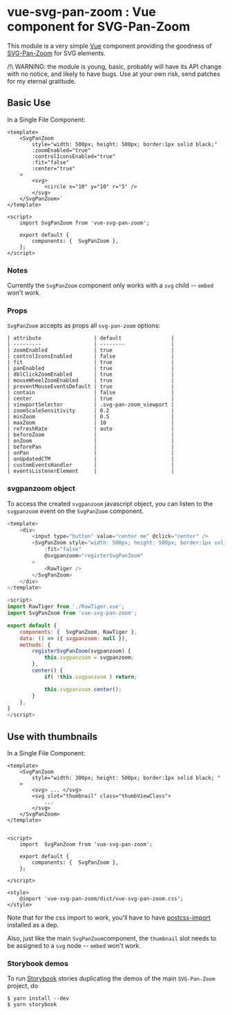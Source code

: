 # vue-svg-pan-zoom : Vue component for SVG-Pan-Zoom

This module is a very simple [Vue](https://vuejs.org/) component providing the
goodness of [SVG-Pan-Zoom](https://github.com/ariutta/svg-pan-zoom) for SVG elements.

/!\ WARNING: the module is young, basic, probably will have its
API change with no notice, and likely to have
bugs. Use at your own risk, send patches for my eternal gratitude.

## Basic Use

In a Single File Component:

    <template>
        <SvgPanZoom 
            style="width: 500px; height: 500px; border:1px solid black;"
            :zoomEnabled="true"
            :controlIconsEnabled="true"
            :fit="false"
            :center="true"
        >
            <svg>
                <circle x="10" y="10" r="5" />
            </svg>
        </SvgPanZoom>`
    </template>

    <script>
        import SvgPanZoom from 'vue-svg-pan-zoom';

        export default {
            components: {  SvgPanZoom },
        };
    </script>

### Notes

Currently the `SvgPanZoom` component only works with a `svg` child -- `embed` won't work.

### Props

`SvgPanZoom` accepts as props all `svg-pan-zoom` options:

    | attribute                 | default                |
    | ---------                 | --------               |
    | zoomEnabled               | true                   |
    | controlIconsEnabled       | false                  |
    | fit                       | true                   |
    | panEnabled                | true                   |
    | dblClickZoomEnabled       | true                   |
    | mouseWheelZoomEnabled     | true                   |
    | preventMouseEventsDefault | true                   |
    | contain                   | false                  |
    | center                    | true                   |
    | viewportSelector          | .svg-pan-zoom_viewport |
    | zoomScaleSensitivity      | 0.2                    |
    | minZoom                   | 0.5                    |
    | maxZoom                   | 10                     |
    | refreshRate               | auto                   |
    | beforeZoom                |                        |
    | onZoom                    |                        |
    | beforePan                 |                        |
    | onPan                     |                        |
    | onUpdatedCTM              |                        |
    | customEventsHandler       |                        |
    | eventsListenerElement     |                        |

### svgpanzoom object

To access the created `svgpanzoom` javascript object, you can 
listen to the `svgpanzoom` event on the `SvgPanZoom` component.

```js
<template>
    <div>
        <input type="button" value="center me" @click="center" />
        <SvgPanZoom style="width: 500px; height: 500px; border:1px solid black;"
            :fit="false"
            @svgpanzoom="registerSvgPanZoom"
        >
            <RawTiger />
        </SvgPanZoom>
    </div>
</template>

<script>
import RawTiger from './RawTiger.vue';
import SvgPanZoom from 'vue-svg-pan-zoom';

export default {
    components: {  SvgPanZoom, RawTiger },
    data: () => ({ svgpanzoom: null }),
    methods: {
        registerSvgPanZoom(svgpanzoom) {
            this.svgpanzoom = svgpanzoom;
        },
        center() {
            if( !this.svgpanzoom ) return;

            this.svgpanzoom.center();
        }
    },
}
</script>
```

## Use with thumbnails

In a Single File Component:

    <template>
        <SvgPanZoom
            style="width: 300px; height: 500px; border:1px solid black; "
        >
            <svg> ... </svg>
            <svg slot="thumbnail" class="thumbViewClass">
                ...
            </svg>
        </SvgPanZoom>
    </template>


    <script>
        import  SvgPanZoom from 'vue-svg-pan-zoom';

        export default {
            components: {  SvgPanZoom },
        };

    </script>

    <style>
        @import 'vue-svg-pan-zoom/dist/vue-svg-pan-zoom.css';
    </style>

Note that for the css import to work, you'll have to have 
[postcss-import](https://github.com/postcss/postcss-import)
installed as a dep.

Also, just like the main `SvgPanZoom`component, the `thumbnail` slot needs to 
be assigned to a `svg` node -- `embed` won't work.

### Storybook demos

To run [Storybook](https://github.com/storybooks/storybook) stories duplicating the demos of
the main `SVG-Pan-Zoom` project, do

    $ yarn install --dev
    $ yarn storybook

